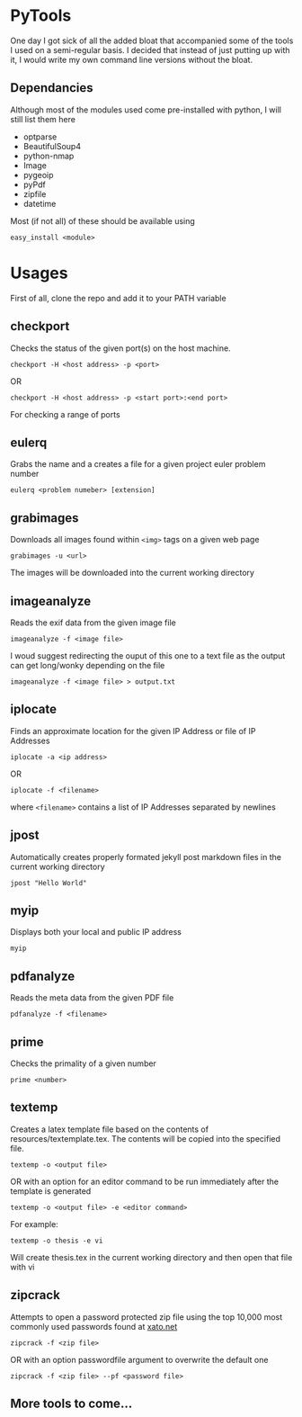 PyTools
=======

One day I got sick of all the added bloat that accompanied some of the tools I used on a semi-regular basis.  I decided that instead of just putting up with it, I would write my own command line versions without the bloat.


Dependancies
--------------------
Although most of the modules used come pre-installed with python, I will still list them here

* optparse
* BeautifulSoup4
* python-nmap
* Image
* pygeoip
* pyPdf
* zipfile
* datetime

Most (if not all) of these should be available using 

```
easy_install <module>
```

Usages
=======

First of all, clone the repo and add it to your PATH variable

checkport
-------------

Checks the status of the given port(s) on the host machine.

```
checkport -H <host address> -p <port>
```

OR

```
checkport -H <host address> -p <start port>:<end port>
```

For checking a range of ports

eulerq
---------

Grabs the name and a creates a file for a given project euler problem number

```
eulerq <problem numeber> [extension]
```


grabimages
-----------

Downloads all images found within ```<img>``` tags on a given web page

```
grabimages -u <url>
```

The images will be downloaded into the current working directory



imageanalyze
-------------------

Reads the exif data from the given image file

```
imageanalyze -f <image file>
```

I woud suggest redirecting the ouput of this one to a text file as the output can get long/wonky depending on the file

```
imageanalyze -f <image file> > output.txt
```

iplocate
----------

Finds an approximate location for the given IP Address or file of IP Addresses

```
iplocate -a <ip address>
```

OR 

```
iplocate -f <filename>
```

where ```<filename>``` contains a list of IP Addresses separated by newlines

jpost
--------

Automatically creates properly formated jekyll post markdown files in the current working directory

```
jpost "Hello World"
```

myip
-----

Displays both your local and public IP address

```
myip
```

pdfanalyze
--------------
Reads the meta data from the given PDF file

```
pdfanalyze -f <filename>
```

prime
--------------

Checks the primality of a given number

```
prime <number>
```

textemp
---------------
Creates a latex template file based on the contents of resources/textemplate.tex.  The contents will be copied into the specified file.

```
textemp -o <output file>
```

OR with an option for an editor command to be run immediately after the template is generated

```
textemp -o <output file> -e <editor command>
```

For example:

```
textemp -o thesis -e vi
```

Will create thesis.tex in the current working directory and then open that file with vi

zipcrack
-----------
Attempts to open a password protected zip file using the top 10,000 most commonly used passwords found at [xato.net](https://xato.net/passwords/more-top-worst-passwords/#.VAomI2RdVyF)

```
zipcrack -f <zip file>
```

OR with an option passwordfile argument to overwrite the default one

```
zipcrack -f <zip file> --pf <password file>
```

More tools to come...
-----------------------------

